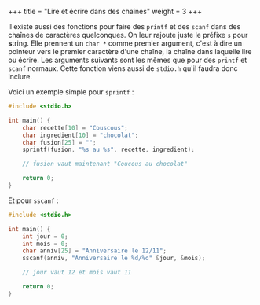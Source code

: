 +++
title = "Lire et écrire dans des chaînes"
weight = 3
+++

Il existe aussi des fonctions pour faire des `printf` et des `scanf`
dans des chaînes de caractères quelconques. On leur rajoute juste
le préfixe `s` pour **s**tring. Elle prennent un `char *` comme
premier argument, c'est à dire un pointeur vers le premier caractère
d'une chaîne, la chaîne dans laquelle lire ou écrire.
Les arguments suivants sont les mêmes que pour des
`printf` et `scanf` normaux. Cette fonction viens aussi de `stdio.h`
qu'il faudra donc inclure.

Voici un exemple simple pour `sprintf` :

```c
#include <stdio.h>

int main() {
    char recette[10] = "Couscous";
    char ingredient[10] = "chocolat";
    char fusion[25] = "";
    sprintf(fusion, "%s au %s", recette, ingredient);

    // fusion vaut maintenant "Coucous au chocolat"

    return 0;
}
```


Et pour `sscanf` :

```c
#include <stdio.h>

int main() {
    int jour = 0;
    int mois = 0;
    char anniv[25] = "Anniversaire le 12/11";
    sscanf(anniv, "Anniversaire le %d/%d" &jour, &mois);

    // jour vaut 12 et mois vaut 11

    return 0;
}
```

